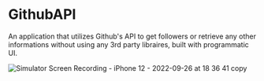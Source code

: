 # GithubAPI

An application that utilizes Github's API to get followers or retrieve any other informations without using any 3rd party libraires, built with programmatic UI.






![Simulator Screen Recording - iPhone 12 - 2022-09-26 at 18 36 41 copy](https://user-images.githubusercontent.com/88272090/192257068-7143c1f2-e1c0-4245-8f0d-226cbc3c8b2f.gif)
